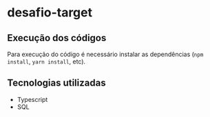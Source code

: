 # desafio-target

## Execução dos códigos

Para execução do código é necessário instalar as dependências (``npm install``, ``yarn install``, etc).

## Tecnologias utilizadas

- Typescript
- SQL
